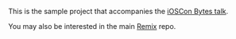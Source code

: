 This is the sample project that accompanies the [iOSCon Bytes talk](https://skillsmatter.com/meetups/9135-ioscon-bytes-with-dan-cutting).

You may also be interested in the main [Remix](https://github.com/dcutting/Remix) repo.